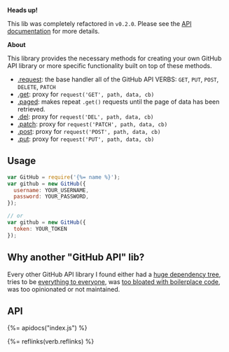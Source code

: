 **Heads up!**

This lib was completely refactored in `v0.2.0`. Please see the [API documentation](#API) for more details.

**About**

This library provides the necessary methods for creating your own GitHub API library or more specific functionality built on top of these methods.

- [.request](#request): the base handler all of the GitHub API VERBS: `GET`, `PUT`, `POST`, `DELETE`, `PATCH`
- [.get](#get): proxy for `request('GET', path, data, cb)`
- [.paged](#paged): makes repeat `.get()` requests until the page of data has been retrieved.
- [.del](#del): proxy for `request('DEL', path, data, cb)`
- [.patch](#patch): proxy for `request('PATCH', path, data, cb)`
- [.post](#post): proxy for `request('POST', path, data, cb)`
- [.put](#put): proxy for `request('PUT', path, data, cb)`

## Usage

```js
var GitHub = require('{%= name %}');
var github = new GitHub({
  username: YOUR_USERNAME,
  password: YOUR_PASSWORD,
});

// or 
var github = new GitHub({
  token: YOUR_TOKEN
});
```

## Why another "GitHub API" lib?

Every other GitHub API library I found either had a [huge dependency tree](https://github.com/sindresorhus/gh-got), tries to be [everything to everyone](https://github.com/michael/github/blob/master/package.json#L45-L56), was [too bloated with boilerplace code](https://github.com/mikedeboer/node-github/tree/master/templates), was too opinionated or not maintained.  

## API
{%= apidocs("index.js") %}



{%= reflinks(verb.reflinks) %}
